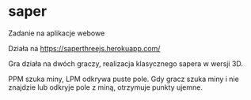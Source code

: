 # saper
Zadanie na aplikacje webowe

Działa na https://saperthreejs.herokuapp.com/

Gra działa na dwóch graczy, realizacja klasycznego sapera w wersji 3D.

PPM szuka miny, LPM odkrywa puste pole. Gdy gracz szuka miny i nie znajdzie lub odkryje pole z miną, otrzymuje punkty ujemne.
